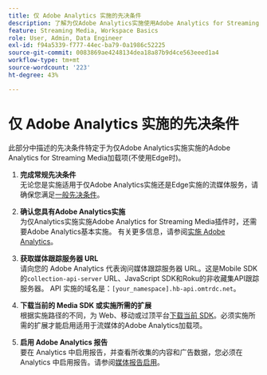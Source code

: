 ```yaml
---
title: 仅 Adobe Analytics 实施的先决条件
description: 了解为仅Adobe Analytics实施使用Adobe Analytics for Streaming Media加载项的先决条件
feature: Streaming Media, Workspace Basics
role: User, Admin, Data Engineer
exl-id: f94a5339-f777-44ec-ba79-0a1986c52225
source-git-commit: 0083869ae4248134dea18a87b9d4ce563eeed1a4
workflow-type: tm+mt
source-wordcount: '223'
ht-degree: 43%

---
```


# 仅 Adobe Analytics 实施的先决条件

此部分中描述的先决条件特定于为仅Adobe Analytics实施实施的Adobe Analytics for Streaming Media加载项(不使用Edge时)。

1. **完成常规先决条件**<br>
无论您是实施适用于仅Adobe Analytics实施还是Edge实施的流媒体服务，请确保您满足[一般先决条件](/help/getting-started/prereqs.md)。

1. **确认您具有Adobe Analytics实施**<br>
为仅Analytics实施实施Adobe Analytics for Streaming Media插件时，还需要Adobe Analytics基本实施。 有关更多信息，请参阅[实施 Adobe Analytics](https://experienceleague.adobe.com/docs/analytics/implementation/home.html)。

1. **获取媒体跟踪服务器 URL**<br>
请向您的 Adobe Analytics 代表询问媒体跟踪服务器 URL。这是Mobile SDK的`collection-api-server` URL、JavaScript SDK和Roku的非收藏集API跟踪服务器。 API 实施的域名是：`[your_namespace].hb-api.omtrdc.net`。

1. **下载当前的 Media SDK 或实施所需的扩展**<br>
根据实施路径的不同，为 Web、移动或过顶平台[下载当前 SDK](/help/getting-started/download-sdks.md)。必须实施所需的扩展才能启用适用于流媒体的Adobe Analytics加载项。

1. **启用 Adobe Analytics 报告**<br>
要在 Analytics 中启用报告，并查看所收集的内容和广告数据，您必须在 Analytics 中启用报告。请参阅[媒体报告启用](/help/reporting/media-reports-enable.md)。
